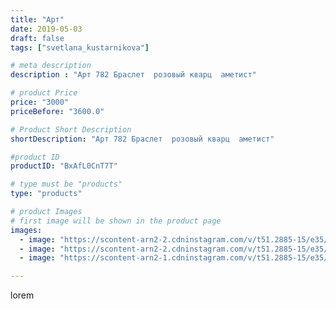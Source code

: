 ```yaml
---
title: "Арт"
date: 2019-05-03
draft: false
tags: ["svetlana_kustarnikova"]

# meta description
description : "Арт 782 Браслет  розовый кварц  аметист"

# product Price
price: "3000"
priceBefore: "3600.0"

# Product Short Description
shortDescription: "Арт 782 Браслет  розовый кварц  аметист"

#product ID
productID: "BxAfL0CnT7T"

# type must be "products"
type: "products"

# product Images
# first image will be shown in the product page
images:
  - image: "https://scontent-arn2-2.cdninstagram.com/v/t51.2885-15/e35/59600345_830149650686184_3080465842639145035_n.jpg?_nc_ht=scontent-arn2-2.cdninstagram.com&_nc_cat=100&_nc_ohc=Nky7tNXAK9wAX9o7-Wj&se=8&tp=1&oh=1530ff50d40bba1b40cddd3e9c2dd0d8&oe=605F0CFB&ig_cache_key=MjAzNTc2NDE3MDQxNTk5MjI3NA%3D%3D.2"
  - image: "https://scontent-arn2-2.cdninstagram.com/v/t51.2885-15/e35/57488354_2431234333637604_3552985539173476932_n.jpg?_nc_ht=scontent-arn2-2.cdninstagram.com&_nc_cat=100&_nc_ohc=1dyStuwYGhcAX8g9TMY&tp=1&oh=ec18aff0e64c0283147aa66cb869e7f5&oe=6060EC0A&ig_cache_key=MjAzNTc2NDE3MDQwNzYwNjc2MQ%3D%3D.2"
  - image: "https://scontent-arn2-1.cdninstagram.com/v/t51.2885-15/e35/58410236_359576648006174_7067448043597574380_n.jpg?_nc_ht=scontent-arn2-1.cdninstagram.com&_nc_cat=102&_nc_ohc=q9zUSYVK5_8AX-H1qrY&tp=1&oh=698366f650f547e069c25715f2d1664e&oe=605FE8A8&ig_cache_key=MjAzNTc2NDE3MDQxNjA0ODQwMQ%3D%3D.2"

---
```

lorem
